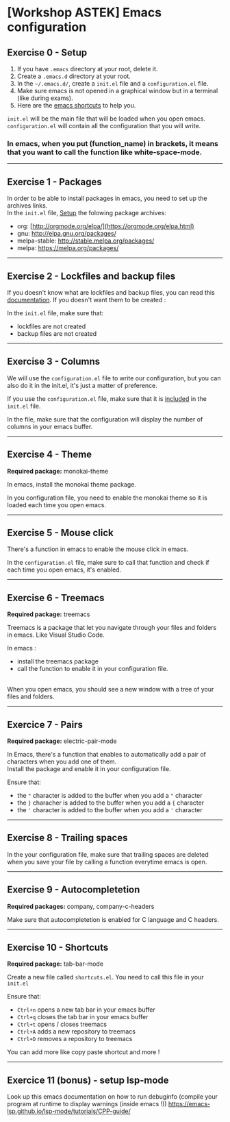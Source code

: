 # **\[Workshop ASTEK\] Emacs configuration**

## **Exercise 0 - Setup**

1. If you have `.emacs` directory at your root, delete it.
2. Create a `.emacs.d` directory at your root.
3. In the `~/.emacs.d/`, create a `init.el` file and a `configuration.el` file.
4. Make sure emacs is not opened in a graphical window but in a terminal (like during exams).
5. Here are the [emacs shortcuts](https://www.gnu.org/software/emacs/refcards/pdf/refcard.pdf) to help you.

`init.el` will be the main file that will be loaded when you open emacs. `configuration.el` will contain all the configuration that you will write.

### In emacs, when you put (function_name) in brackets, it means that you want to call the function like white-space-mode.

---

## **Exercise 1 - Packages**

In order to be able to install packages in emacs, you need to set up the archives links.</br>
In the `init.el` file, [Setup](https://www.emacswiki.org/emacs/InstallingPackages) the folowing package archives:
   - org: [http://orgmode.org/elpa/](https://orgmode.org/elpa.html)
   - gnu: http://elpa.gnu.org/packages/
   - melpa-stable: http://stable.melpa.org/packages/
   - melpa: https://melpa.org/packages/

---

## **Exercise 2 - Lockfiles and backup files**

If you doesn't know what are lockfiles and backup files, you can read this [documentation](https://www.gnu.org/software/emacs/manual/html_node/emacs/Backup.html). If you doesn't want them to be created : </br>

In the `init.el` file, make sure that:
   - lockfiles are not created
   - backup files are not created
---

## **Exercise 3 - Columns**

We will use the `configuration.el` file to write our configuration, but you can also do it in the init.el, it's just a matter of preference.

If you use the `configuration.el` file, make sure that it is [included](https://www.emacswiki.org/emacs/LoadingLispFiles) in the `init.el` file.


In the file, make sure that the configuration will display the number of columns in your emacs buffer.

---

## **Exercise 4 - Theme**

**Required package:** monokai-theme

In emacs, install the monokai theme package.

In you configuration file, you need to enable the monokai theme so it is loaded each time you open emacs.

---

## **Exercise 5 - Mouse click**

There's a function in emacs to enable the mouse click in emacs.

In the `configuration.el` file, make sure to call that function and check if each time you open emacs, it's enabled.

---

## **Exercise 6 - Treemacs**

**Required package:** treemacs

Treemacs is a package that let you navigate through your files and folders in emacs. Like Visual Studio Code.

In emacs :
   - install the treemacs package
   - call the function to enable it in your configuration file.</br></br>

When you open emacs, you should see a new window with a tree of your files and folders.

---

## **Exercice 7 - Pairs**

**Required package:** electric-pair-mode

In Emacs, there's a function that enables to automatically add a pair of characters when you add one of them.</br>
Install the package and enable it in your configuration file.

Ensure that:
- the `"` character is added to the buffer when you add a `"` character
- the `}` characher is added to the buffer when you add a `{` character
- the `'` character is added to the buffer when you add a `'` character

---

## **Exercise 8 - Trailing spaces**

In the your configuration file, make sure that trailing spaces are deleted when you save your file by calling a function everytime emacs is open.

---

## **Exercise 9 - Autocompletetion**

**Required packages:** company, company-c-headers

Make sure that autocompletetion is enabled for C language and C headers.

---

## **Exercise 10 - Shortcuts**

**Required package:** tab-bar-mode

Create a new file called `shortcuts.el`.
You need to call this file in your `init.el`

Ensure that:
   - `Ctrl+n` opens a new tab bar in your emacs buffer
   - `Ctrl+q` closes the tab bar in your emacs buffer
   - `Ctrl+t` opens / closes treemacs
   - `Ctrl+A` adds a new repository to treemacs
   - `Ctrl+D` removes a repository to treemacs

You can add more like copy paste shortcut and more !

---

## **Exercice 11 (bonus) - setup lsp-mode**

Look up this emacs documentation on how to run debuginfo (compile your program at runtime to display warnings (inside emacs !))
https://emacs-lsp.github.io/lsp-mode/tutorials/CPP-guide/
